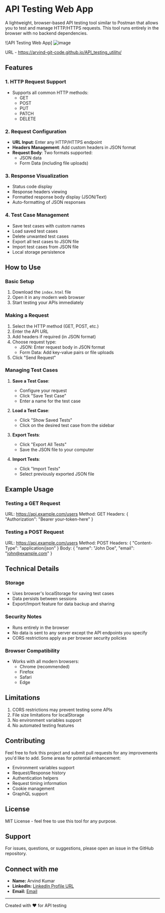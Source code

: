 # API Testing Web App

A lightweight, browser-based API testing tool similar to Postman that allows you to test and manage HTTP/HTTPS requests. This tool runs entirely in the browser with no backend dependencies.

![API Testing Web App]
![image](https://github.com/user-attachments/assets/ae94031b-3421-4ad3-b84d-87df2eea35c9)

URL - https://arvind-git-code.github.io/API_testing_utility/
## Features

### 1. HTTP Request Support
- Supports all common HTTP methods:
  - GET
  - POST
  - PUT
  - PATCH
  - DELETE

### 2. Request Configuration
- **URL Input**: Enter any HTTP/HTTPS endpoint
- **Headers Management**: Add custom headers in JSON format
- **Request Body**: Two formats supported:
  - JSON data
  - Form Data (including file uploads)

### 3. Response Visualization
- Status code display
- Response headers viewing
- Formatted response body display (JSON/Text)
- Auto-formatting of JSON responses

### 4. Test Case Management
- Save test cases with custom names
- Load saved test cases
- Delete unwanted test cases
- Export all test cases to JSON file
- Import test cases from JSON file
- Local storage persistence

## How to Use

### Basic Setup
1. Download the `index.html` file
2. Open it in any modern web browser
3. Start testing your APIs immediately

### Making a Request
1. Select the HTTP method (GET, POST, etc.)
2. Enter the API URL
3. Add headers if required (in JSON format)
4. Choose request type:
   - JSON: Enter request body in JSON format
   - Form Data: Add key-value pairs or file uploads
5. Click "Send Request"

### Managing Test Cases
1. **Save a Test Case**:
   - Configure your request
   - Click "Save Test Case"
   - Enter a name for the test case

2. **Load a Test Case**:
   - Click "Show Saved Tests"
   - Click on the desired test case from the sidebar

3. **Export Tests**:
   - Click "Export All Tests"
   - Save the JSON file to your computer

4. **Import Tests**:
   - Click "Import Tests"
   - Select previously exported JSON file

## Example Usage

### Testing a GET Request

URL: https://api.example.com/users
Method: GET
Headers: {
    "Authorization": "Bearer your-token-here"
}

### Testing a POST Request

URL: https://api.example.com/users
Method: POST
Headers: {
    "Content-Type": "application/json"
}
Body: {
    "name": "John Doe",
    "email": "john@example.com"
}

## Technical Details

### Storage
- Uses browser's localStorage for saving test cases
- Data persists between sessions
- Export/Import feature for data backup and sharing

### Security Notes
- Runs entirely in the browser
- No data is sent to any server except the API endpoints you specify
- CORS restrictions apply as per browser security policies

### Browser Compatibility
- Works with all modern browsers:
  - Chrome (recommended)
  - Firefox
  - Safari
  - Edge

## Limitations
1. CORS restrictions may prevent testing some APIs
2. File size limitations for localStorage
3. No environment variables support
4. No automated testing features

## Contributing
Feel free to fork this project and submit pull requests for any improvements you'd like to add. Some areas for potential enhancement:
- Environment variables support
- Request/Response history
- Authentication helpers
- Request timing information
- Cookie management
- GraphQL support

## License
MIT License - feel free to use this tool for any purpose.

## Support
For issues, questions, or suggestions, please open an issue in the GitHub repository.

## Connect with me

- **Name:** Arvind Kumar
- **LinkedIn:** [LinkedIn Profile URL](https://www.linkedin.com/in/arvind-kumar-a8b591221/)
- **Email:** [Email](mailto:arvindkumarlbsmca@gmail.com)

---
Created with ❤️ for API testing
